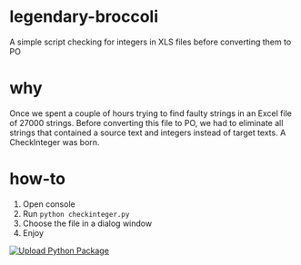 # legendary-broccoli
A simple script checking for integers in XLS files before converting them to PO
# why
Once we spent a couple of hours trying to find faulty strings in an Excel file of 27000 strings. Before converting this file to PO, we had to eliminate all strings that contained a source text and integers instead of target texts. A CheckInteger was born.
# how-to
1. Open console
2. Run ```python checkinteger.py```
3. Choose the file in a dialog window
4. Enjoy

[![Upload Python Package](https://github.com/Agfare/legendary-broccoli/actions/workflows/python-publish.yml/badge.svg)](https://github.com/Agfare/legendary-broccoli/actions/workflows/python-publish.yml)
